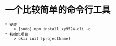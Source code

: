 # 一个比较简单的命令行工具

```
* 安装
    > [sudo] npm install xy9524-cli -g
* 初始化项目
    > okii init [projectName]
